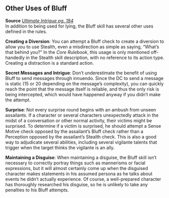 ## Other Uses of Bluff

**Source** [_Ultimate Intrigue pg. 184_](http://paizo.com/products/btpy9j6p?Pathfinder-Roleplaying-Game-Ultimate-Intrigue)  
In addition to being used for lying, the Bluff skill has several other uses defined in the rules.  
  
**Creating a Diversion**: You can attempt a Bluff check to create a diversion to allow you to use Stealth, even a misdirection as simple as saying, “What’s that behind you?” In the _Core Rulebook_, this usage is only mentioned off-handedly in the Stealth skill description, with no reference to its action type. Creating a distraction is a standard action.  
  
**Secret Messages and Intrigue**: Don’t underestimate the benefit of using Bluff to send messages through innuendo. Since the DC to send a message is static (15 or 20 depending on the message’s complexity), you can quickly reach the point that the message itself is reliable, and thus the only risk is being intercepted, which would have happened anyway if you didn’t make the attempt.  
  
**Surprise**: Not every surprise round begins with an ambush from unseen assailants. If a character or several characters unexpectedly attack in the midst of a conversation or other normal activity, their victims might be surprised. To determine if a victim is surprised, he should attempt a Sense Motive check opposed by the assailant’s Bluff check rather than a Perception opposed by the assailant’s Stealth check. This is also a good way to adjudicate several abilities, including several vigilante talents that trigger when the target thinks the vigilante is an ally.  
  
**Maintaining a Disguise**: When maintaining a disguise, the Bluff skill isn’t necessary to correctly portray things such as mannerisms or facial expressions, but it will almost certainly come up when the disguised character makes statements in his assumed persona as he talks about events he didn’t actually experience. Of course, a well-prepared character has thoroughly researched his disguise, so he is unlikely to take any penalties to his Bluff attempts.